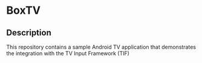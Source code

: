 # BoxTV

## Description 

This repository contains a sample Android TV application that demonstrates the integration with the TV Input Framework (TIF)
